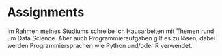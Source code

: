 # Assignments
Im Rahmen meines Studiums schreibe ich Hausarbeiten mit Themen rund um Data Science. 
Aber auch Programmieraufgaben gilt es zu lösen, dabei werden Programmiersprachen wie Python und/oder R verwendet. 
